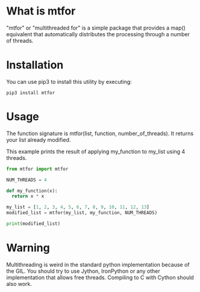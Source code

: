 # What is mtfor

"mtfor" or "multithreaded for" is a simple package that provides a map() equivalent that automatically distributes the processing through a number of threads.

# Installation

You can use pip3 to install this utility by executing:
```
pip3 install mtfor
```

# Usage

The function signature is mtfor(list, function, number_of_threads). It returns your list already modified.

This example prints the result of applying my_function to my_list using 4 threads.

```python
from mtfor import mtfor

NUM_THREADS = 4

def my_function(x):
  return x * x

my_list = [1, 2, 3, 4, 5, 6, 7, 8, 9, 10, 11, 12, 13]
modified_list = mtfor(my_list, my_function, NUM_THREADS)

print(modified_list)
```

# Warning

Multithreading is weird in the standard python implementation because of the GIL. You should try to use Jython, IronPython or any other implementation that allows free threads. Compiling to C with Cython should also work.
